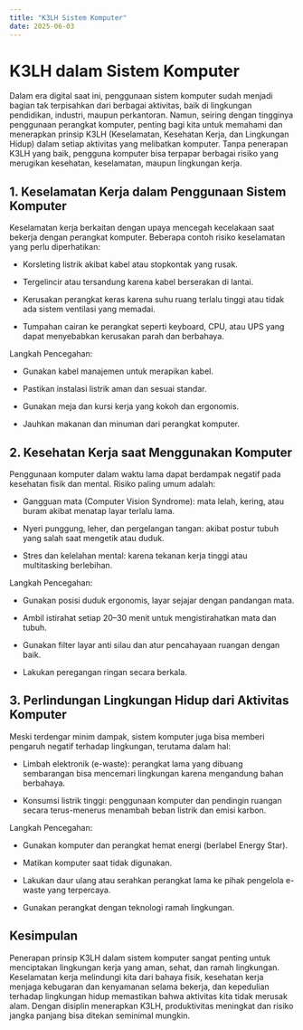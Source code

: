 ```yaml
---
title: "K3LH Sistem Komputer"
date: 2025-06-03
---
```


# K3LH dalam Sistem Komputer

Dalam era digital saat ini, penggunaan sistem komputer sudah menjadi bagian tak terpisahkan dari berbagai aktivitas, baik di lingkungan pendidikan, industri, maupun perkantoran. Namun, seiring dengan tingginya penggunaan perangkat komputer, penting bagi kita untuk memahami dan menerapkan prinsip K3LH (Keselamatan, Kesehatan Kerja, dan Lingkungan Hidup) dalam setiap aktivitas yang melibatkan komputer. Tanpa penerapan K3LH yang baik, pengguna komputer bisa terpapar berbagai risiko yang merugikan kesehatan, keselamatan, maupun lingkungan kerja.

## 1. Keselamatan Kerja dalam Penggunaan Sistem Komputer

Keselamatan kerja berkaitan dengan upaya mencegah kecelakaan saat bekerja dengan perangkat komputer. Beberapa contoh risiko keselamatan yang perlu diperhatikan:

- Korsleting listrik akibat kabel atau stopkontak yang rusak.

- Tergelincir atau tersandung karena kabel berserakan di lantai.

- Kerusakan perangkat keras karena suhu ruang terlalu tinggi atau tidak ada sistem ventilasi yang memadai.

- Tumpahan cairan ke perangkat seperti keyboard, CPU, atau UPS yang dapat menyebabkan kerusakan parah dan berbahaya.

Langkah Pencegahan:

- Gunakan kabel manajemen untuk merapikan kabel.

- Pastikan instalasi listrik aman dan sesuai standar.

- Gunakan meja dan kursi kerja yang kokoh dan ergonomis.

- Jauhkan makanan dan minuman dari perangkat komputer.

## 2. Kesehatan Kerja saat Menggunakan Komputer

Penggunaan komputer dalam waktu lama dapat berdampak negatif pada kesehatan fisik dan mental. Risiko paling umum adalah:

- Gangguan mata (Computer Vision Syndrome): mata lelah, kering, atau buram akibat menatap layar terlalu lama.

- Nyeri punggung, leher, dan pergelangan tangan: akibat postur tubuh yang salah saat mengetik atau duduk.

- Stres dan kelelahan mental: karena tekanan kerja tinggi atau multitasking berlebihan.

Langkah Pencegahan:

- Gunakan posisi duduk ergonomis, layar sejajar dengan pandangan mata.

- Ambil istirahat setiap 20–30 menit untuk mengistirahatkan mata dan tubuh.

- Gunakan filter layar anti silau dan atur pencahayaan ruangan dengan baik.

- Lakukan peregangan ringan secara berkala.

## 3. Perlindungan Lingkungan Hidup dari Aktivitas Komputer

Meski terdengar minim dampak, sistem komputer juga bisa memberi pengaruh negatif terhadap lingkungan, terutama dalam hal:

- Limbah elektronik (e-waste): perangkat lama yang dibuang sembarangan bisa mencemari lingkungan karena mengandung bahan berbahaya.

- Konsumsi listrik tinggi: penggunaan komputer dan pendingin ruangan secara terus-menerus menambah beban listrik dan emisi karbon.

Langkah Pencegahan:

- Gunakan komputer dan perangkat hemat energi (berlabel Energy Star).

- Matikan komputer saat tidak digunakan.

- Lakukan daur ulang atau serahkan perangkat lama ke pihak pengelola e-waste yang terpercaya.

- Gunakan perangkat dengan teknologi ramah lingkungan.

## Kesimpulan

Penerapan prinsip K3LH dalam sistem komputer sangat penting untuk menciptakan lingkungan kerja yang aman, sehat, dan ramah lingkungan. Keselamatan kerja melindungi kita dari bahaya fisik, kesehatan kerja menjaga kebugaran dan kenyamanan selama bekerja, dan kepedulian terhadap lingkungan hidup memastikan bahwa aktivitas kita tidak merusak alam. Dengan disiplin menerapkan K3LH, produktivitas meningkat dan risiko jangka panjang bisa ditekan seminimal mungkin.
